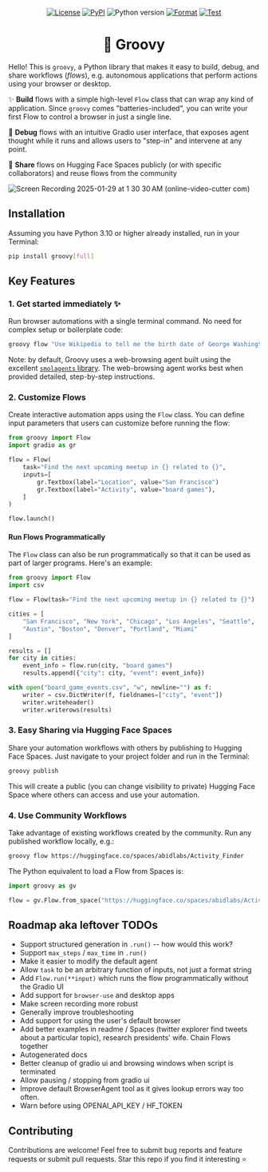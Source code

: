 <p align="center">
    <a href="https://github.com/abidlabs/groovy/blob/main/LICENSE"><img alt="License" src="https://img.shields.io/github/license/abidlabs/groovy.svg?color=blue"></a>
    <a href="https://pypi.org/project/groovy/"><img alt="PyPI" src="https://img.shields.io/pypi/v/groovy"></a>
    <img alt="Python version" src="https://img.shields.io/badge/python-3.10+-important">
    <a href="https://github.com/abidlabs/groovy/actions/workflows/format.yml"><img alt="Format" src="https://github.com/abidlabs/groovy/actions/workflows/format.yml/badge.svg"></a>
    <a href="https://github.com/abidlabs/groovy/actions/workflows/test.yml"><img alt="Test" src="https://github.com/abidlabs/groovy/actions/workflows/test.yml/badge.svg"></a>
</p>


<h1 align="center">🕺 Groovy</h1>

Hello! This is `groovy`, a Python library that makes it easy to build, debug, and share workflows (_flows_), e.g. autonomous applications that perform actions using your browser or desktop.

✨ **Build** flows with a simple high-level `Flow` class that can wrap any kind of application. Since `groovy` comes "batteries-included", you can write your first Flow to control a browser in just a single line.

🔎 **Debug** flows with an intuitive Gradio user interface, that exposes agent thought while it runs and allows users to "step-in" and intervene at any point.

🤗 **Share** flows on Hugging Face Spaces publicly (or with specific collaborators) and reuse flows from the community


![Screen Recording 2025-01-29 at 1 30 30 AM (online-video-cutter com)](https://github.com/user-attachments/assets/6cb171cd-9a8a-41e2-927c-badf694595d4)

 
## Installation

Assuming you have Python 3.10 or higher already installed, run in your Terminal:

```bash
pip install groovy[full]
```

## Key Features

### 1. Get started immediately ✨

Run browser automations with a single terminal command. No need for complex setup or boilerplate code:

```bash
groovy flow "Use Wikipedia to tell me the birth date of George Washington. Return the final answer in this format: MM-DD-YYYY."
```

Note: by default, Groovy uses a web-browsing agent built using the excellent [`smolagents` library](https://github.com/huggingface/smolagents). The web-browsing agent works best when provided detailed, step-by-step instructions.

### 2. Customize Flows

Create interactive automation apps using the `Flow` class. You can define input parameters that users can customize before running the flow:

```python
from groovy import Flow
import gradio as gr

flow = Flow(
    task="Find the next upcoming meetup in {} related to {}",
    inputs=[
        gr.Textbox(label="Location", value="San Francisco")
        gr.Textbox(label="Activity", value="board games"),
    ]
)

flow.launch()
```

#### Run Flows Programmatically

The `Flow` class can also be run programmatically so that it can be used as part of larger programs. Here's an example:

```python
from groovy import Flow
import csv

flow = Flow(task="Find the next upcoming meetup in {} related to {}")

cities = [
    "San Francisco", "New York", "Chicago", "Los Angeles", "Seattle",
    "Austin", "Boston", "Denver", "Portland", "Miami"
]

results = []
for city in cities:
    event_info = flow.run(city, "board games")
    results.append({"city": city, "event": event_info})

with open("board_game_events.csv", "w", newline="") as f:
    writer = csv.DictWriter(f, fieldnames=["city", "event"])
    writer.writeheader()
    writer.writerows(results)
```

### 3. Easy Sharing via Hugging Face Spaces

Share your automation workflows with others by publishing to Hugging Face Spaces. Just navigate to your project folder and run in the Terminal:

```bash
groovy publish
```

This will create a public (you can change visibility to private) Hugging Face Space where others can access and use your automation.

### 4. Use Community Workflows

Take advantage of existing workflows created by the community. Run any published workflow locally, e.g.:

```bash
groovy flow https://huggingface.co/spaces/abidlabs/Activity_Finder
```

The Python equivalent to load a Flow from Spaces is:

```python
import groovy as gv

flow = gv.Flow.from_space("https://huggingface.co/spaces/abidlabs/Activity_Finder")
```

## Roadmap aka leftover TODOs

* Support structured generation in `.run()` -- how would this work?
* Support `max_steps` / `max_time` in `.run()`
* Make it easier to modify the default agent
* Allow `task` to be an arbitrary function of inputs, not just a format string
* Add `Flow.run(**input)` which runs the flow programmatically without the Gradio UI
* Add support for `browser-use` and desktop apps
* Make screen recording more robust
* Generally improve troubleshooting
* Add support for using the user's default browser 
* Add better examples in readme / Spaces (twitter explorer find tweets about a particular topic), research presidents' wife. Chain Flows together
* Autogenerated docs
* Better cleanup of gradio ui and browsing windows when script is terminated
* Allow pausing / stopping from gradio ui
* Improve default BrowserAgent tool as it gives lookup errors way too often.
* Warn before using OPENAI_API_KEY / HF_TOKEN

## Contributing

Contributions are welcome! Feel free to submit bug reports and feature requests or submit pull requests. Star this repo if you find it interesting ⭐

